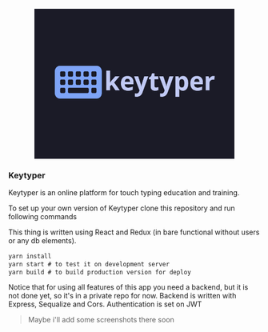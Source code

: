 <p aling="center" style="display: flex; width: 100%; flex-direction: row; justify-content: center;">
	<img src="./gitassets/keytyper.jpg" width="400" height="300">
</p>

### Keytyper
Keytyper is an online platform for touch typing education and training.

To set up your own version of Keytyper clone this repository and run following commands

This thing is written using React and Redux (in bare functional without users or any db elements).

	yarn install
	yarn start # to test it on development server
	yarn build # to build production version for deploy

Notice that for using all features of this app you need a backend, but it is not done yet, so it's in a private repo for now.
Backend is written with Express, Sequalize and Cors. Authentication is set on JWT

> Maybe i'll add some screenshots there soon

